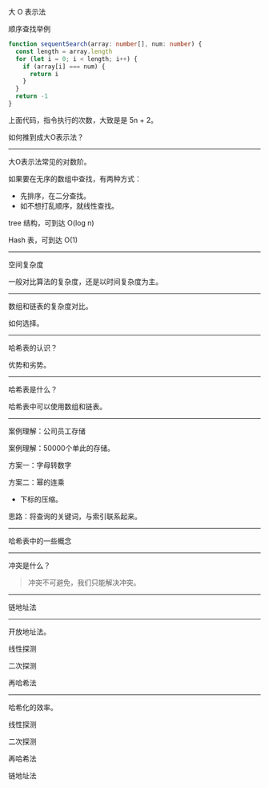 大 O 表示法



顺序查找举例

```typescript
function sequentSearch(array: number[], num: number) {
  const length = array.length
  for (let i = 0; i < length; i++) {
    if (array[i] === num) {
      return i
    }
  }
  return -1
}
```

上面代码，指令执行的次数，大致是是 5n + 2。

如何推到成大O表示法？

---

大O表示法常见的对数阶。



如果要在无序的数组中查找，有两种方式：

- 先排序，在二分查找。
- 如不想打乱顺序，就线性查找。

tree 结构，可到达 O(log n)

Hash 表，可到达 O(1)

---

空间复杂度



一般对比算法的复杂度，还是以时间复杂度为主。

---

数组和链表的复杂度对比。



如何选择。

---

哈希表的认识？



优势和劣势。

---

哈希表是什么？



哈希表中可以使用数组和链表。

---

案例理解：公司员工存储



案例理解：50000个单此的存储。

方案一：字母转数字

方案二：幂的连乘

- 下标的压缩。



思路：将查询的关键词，与索引联系起来。

---

哈希表中的一些概念

---

冲突是什么？

> 冲突不可避免，我们只能解决冲突。

---

链地址法

---

开放地址法。



线性探测



二次探测



再哈希法

---

哈希化的效率。



线性探测



二次探测



再哈希法



链地址法
